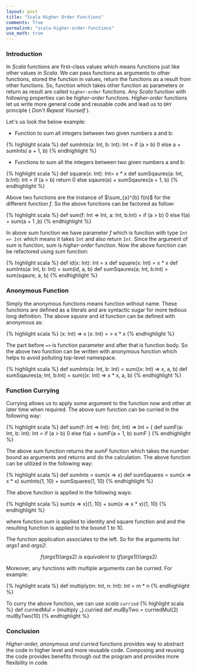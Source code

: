 ```yaml
---
layout: post
title: "Scala Higher Order Functions"
comments: True
permalink: "scala-higher-order-functions"
use_math: true
---
```


### Introduction

In *Scala* functions are first-class values which means functions just like other values in *Scala*. We can pass functions as arguments to other functions, stored the function in values, return the functions as a result from other functions.
So, function which takes other function as parameters or return as result are called `higher-order` functions. Any *Scala* function with following properties can be *higher-order* functions. *Higher-order* functions let us write more general code and reusable code and lead us to `DRY` principle ( *Don't Repeat Yourself* ).

Let's us look the below example:

- Function to sum all integers between two given numbers a and b:

{% highlight scala %}
  def sumInts(a: Int, b: Int): Int =
    if (a > b) 0 else a + sumInts( a + 1, b)
{% endhighlight %}

- Functions to sum all the integers between two given numbers a and b:

{% highlight scala %}
  def square(x: Int): Int= x * x
  def sumSqaures(a: Int, b:Int): Int =
    if (a > b) return 0 else sqaure(a) + sumSqaures(a + 1, b)
{% endhighlight %}

Above two functions are the instance of $\sum_{a}^{b} f(n)$ for the different function $f$. So the above functions can be factored as follow:

{% highlight scala %}
def sum(f: Int => Int, a: Int, b:Int) =
  if (a > b) 0 else f(a) + sum(a + 1 ,b)
{% endhighlight %}

In above sum function we have parameter *f* which is function with type `Int => Int` which means it takes `Int` and also return `Int`. Since the argument of *sum* is function, sum is *higher-order* function. Now the above function can be refactored using *sum* function:

{% highlight scala %}
def id(x: Int): Int = x
def square(x: Int) = x * x
def sumInts(a: Int, b: Int) = sum(id, a, b)
def sumSqaures(a; Int, b:Int) = sum(sqaure, a, b)
{% endhighlight %}

### Anonymous Function
Simply the anonymous functions means function without name. These functions are defined as a literals and are syntactic sugar for more tedious long definition. The above *square* and *id* function can be defined with anonymous as:

{% highlight scala %}
(x: Int) => x
(x: Int) = > x * x
{% endhighlight %}

The part before `=>` is function parameter and after that is function body. So the above two function can be written with anonymous function which helps to avoid polluting top-level namespace.

{% highlight scala %}
def sumInts(a: Int, b: Int) = sum((x: Int) => x, a, b)
def sumSqaures(a; Int, b:Int) = sum((x: Int) => x * x, a, b)
{% endhighlight %}  

### Function Currying
Currying allows us to apply some argument to the function now and other at later time when required. The above sum function can be curried in the following way:

{%  highlight scala %}
def sum(f: Int => Int): (Int, Int) => Int = {
  def sumF(a: Int, b: Int): Int =
  if (a > b) 0 else f(a) + sumF(a + 1, b)
  sumF
}
{% endhighlight %}

The above *sum* function returns the *sumF* function which takes the number bound as arguments and returns and do the calculation. The above function can be utilized in the following way:

{% highlight scala %}
def sumInts = sum(x => x)
def sumSquares = sum(x => x * x)
sumInts(1, 10) + sumSquares(1, 10)
{% endhighlight %}

The above function is applied in the following ways:

{% highlight scala %}
sum(x => x)(1, 10) + sum(x => x * x)(1, 10)
{% endhighlight %}

where function *sum* is applied to identity and square function and and the resulting function is applied to the bound $1\ to\ 10$.

The function application associates to the left. So for the arguments list *args1* and *args2*:

$$f(args1)(args2)\ is\ equivalent\ to \ (f(args1))(args2)$$

Moreover, any functions with multiple arguments can be curried. For example:

{% highlight scala %}
def multiply(m: Int, n: Int): Int = m * n
{% endhighlight %}

To curry the above function, we can use *scala* `curried`
{% highlight scala %}
def curriedMul = (multiply _).curried
def mulByTwo = curriedMul(2)
mulByTwo(10)
{% endhighlight %}

### Conclusion

*Higher-order, anonymous and curried* functions provides way to abstract the code in higher level and more reusable code. Composing and reusing the code provides benefits through out the program and provides more flexibility in code.  
